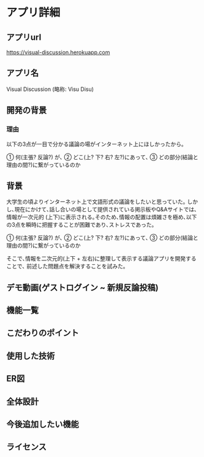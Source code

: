 # アプリ詳細

## アプリurl
https://visual-discussion.herokuapp.com

## アプリ名
Visual Discussion (略称: Visu Disu)

## 開発の背景
### 理由
以下の3点が一目で分かる議論の場がインターネット上にほしかったから｡

① 何(主張? 反論?) が､
② どこ(上? 下? 右? 左?)にあって､
③ どの部分(結論と理由の間?)に繋がっているのか

## 背景
大学生の頃よりインターネット上で文語形式の議論をしたいと思っていた｡
しかし､現在にかけて､話し合いの場として提供されている掲示板やQ&Aサイトでは､情報が一次元的
(上下)に表示される｡そのため､情報の配置は煩雑さを極め､以下の3点を瞬時に把握することが困難であり､ストレスであった｡

① 何(主張? 反論?) が､
② どこ(上? 下? 右? 左?)にあって､
③ どの部分(結論と理由の間?)に繋がっているのか

そこで､情報を二次元的(上下 + 左右)に整理して表示する議論アプリを開発することで､
前述した問題点を解決することを試みた｡



## デモ動画(ゲストログイン ~ 新規反論投稿)

## 機能一覧

## こだわりのポイント

## 使用した技術

## ER図

## 全体設計

## 今後追加したい機能

## ライセンス
